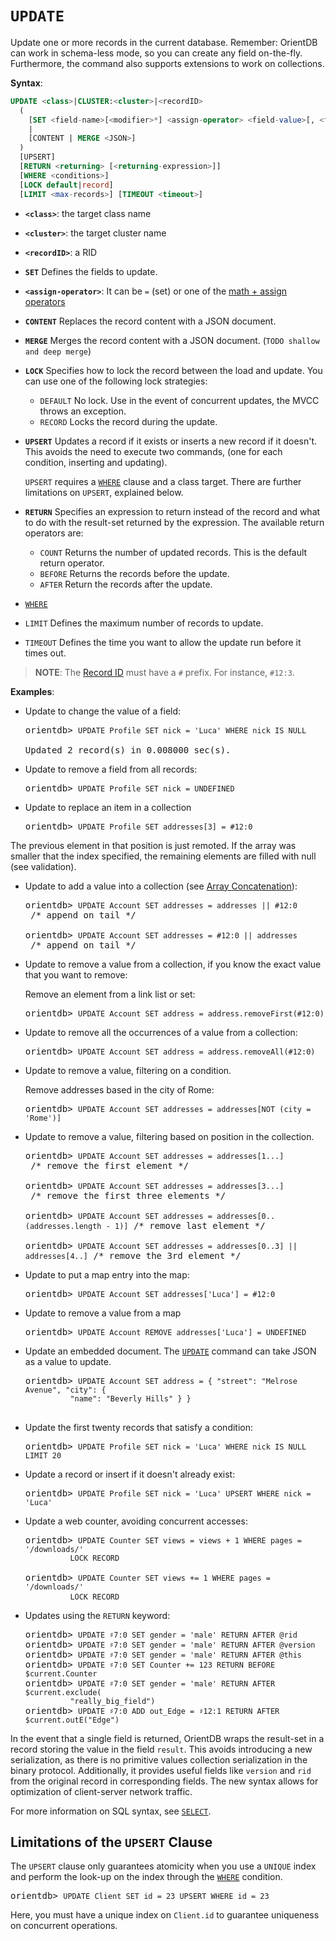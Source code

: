 # `UPDATE`

Update one or more records in the current database.  Remember: OrientDB can work in schema-less mode, so you can create any field on-the-fly.  Furthermore, the command also supports extensions to work on collections.

**Syntax**:

```sql
UPDATE <class>|CLUSTER:<cluster>|<recordID>
  (
    [SET <field-name>[<modifier>*] <assign-operator> <field-value>[, <field-name>[<modifier>*] <assign-operator> <field-value>]*] 
    | 
    [CONTENT | MERGE <JSON>]
  )
  [UPSERT]
  [RETURN <returning> [<returning-expression>]]
  [WHERE <conditions>]
  [LOCK default|record]
  [LIMIT <max-records>] [TIMEOUT <timeout>]
```
- **`<class>`**: the target class name
- **`<cluster>`**: the target cluster name
- **`<recordID>`**: a RID
- **`SET`** Defines the fields to update.
- **`<assign-operator>`**: It can be `=` (set) or one of the [math + assign operators](SQL-Syntax.md#math--assign-operators) 
- **`CONTENT`** Replaces the record content with a JSON document.
- **`MERGE`** Merges the record content with a JSON document. (`TODO shallow and deep merge`)
- **`LOCK`** Specifies how to lock the record between the load and update.  You can use one of the following lock strategies:
  - `DEFAULT` No lock.  Use in the event of concurrent updates, the MVCC throws an exception.
  - `RECORD` Locks the record during the update.
- **`UPSERT`** Updates a record if it exists or inserts a new record if it doesn't.  This avoids the need to execute two commands, (one for each condition, inserting and updating).  

  `UPSERT` requires a [`WHERE`](SQL-Where.md) clause and a class target.  There are further limitations on `UPSERT`, explained below.
- **`RETURN`** Specifies an expression to return instead of the record and what to do with the result-set returned by the expression.  The available return operators are:
  - `COUNT` Returns the number of updated records.  This is the default return operator.
  - `BEFORE` Returns the records before the update.
  - `AFTER` Return the records after the update.
- [`WHERE`](SQL-Where.md)
- `LIMIT` Defines the maximum number of records to update.
- `TIMEOUT` Defines the time you want to allow the update run before it times out.

>**NOTE**: The [Record ID](Concepts.md#recordid) must have a `#` prefix.  For instance, `#12:3`.

**Examples**:

- Update to change the value of a field:

  <pre>
  orientdb> <code class="lang-sql userinput">UPDATE Profile SET nick = 'Luca' WHERE nick IS NULL</code>
  
  Updated 2 record(s) in 0.008000 sec(s).
  </pre>

- Update to remove a field from all records:

  <pre>
  orientdb> <code class="lang-sql userinput">UPDATE Profile SET nick = UNDEFINED</code>
  </pre>
  
- Update to replace an item in a collection

  <pre>
  orientdb> <code class="lang-sql userinput">UPDATE Profile SET addresses[3] = #12:0</code>
  </pre>
  
The previous element in that position is just remoted. If the array was smaller that the index specified, the remaining elements are filled with null (see validation).
  

- Update to add a value into a collection (see [Array Concatenation](SQL-Syntax.md#array-concatenation)): 

  <pre>
  orientdb> <code class="lang-sql userinput">UPDATE Account SET addresses = addresses || #12:0</code> /* append on tail */
  
  orientdb> <code class="lang-sql userinput">UPDATE Account SET addresses = #12:0 || addresses </code> /* append on tail */
  </pre>


- Update to remove a value from a collection, if you know the exact value that you want to remove:

  Remove an element from a link list or set:

  <pre>
  orientdb> <code class="lang-sql userinput">UPDATE Account SET address = address.removeFirst(#12:0)</code>
  </pre>

- Update to remove all the occurrences of a value from a collection:

  <pre>
  orientdb> <code class="lang-sql userinput">UPDATE Account SET address = address.removeAll(#12:0)</code>
  </pre>


- Update to remove a value, filtering on a condition.

  Remove addresses based in the city of Rome:

  <pre>
  orientdb> <code class="lang-sql userinput">UPDATE Account SET addresses = addresses[NOT (city = 'Rome')]</code>
  </pre>

- Update to remove a value, filtering based on position in the collection.

  <pre>
  orientdb> <code class="lang-sql userinput">UPDATE Account SET addresses = addresses[1...]</code> /* remove the first element */
  
  orientdb> <code class="lang-sql userinput">UPDATE Account SET addresses = addresses[3...]</code> /* remove the first three elements */
  
  orientdb> <code class="lang-sql userinput">UPDATE Account SET addresses = addresses[0..(addresses.length - 1)]</code> /* remove last element */

  orientdb> <code class="lang-sql userinput">UPDATE Account SET addresses = addresses[0..3] || addresses[4..]</code> /* remove the 3rd element */
  </pre>


- Update to put a map entry into the map:

  <pre>
  orientdb> <code class="lang-sql userinput">UPDATE Account SET addresses['Luca'] = #12:0</code>
  </pre>

- Update to remove a value from a map

  <pre>
  orientdb> <code class="lang-sql userinput">UPDATE Account REMOVE addresses['Luca'] = UNDEFINED</code>
  </pre>

- Update an embedded document.  The [`UPDATE`](SQL-Update.md) command can take JSON as a value to update.

  <pre>
  orientdb> <code class="lang-sql userinput">UPDATE Account SET address = { "street": "Melrose Avenue", "city": { 
            "name": "Beverly Hills" } }</code>

  </pre>

- Update the first twenty records that satisfy a condition:

  <pre>
  orientdb> <code class="lang-sql userinput">UPDATE Profile SET nick = 'Luca' WHERE nick IS NULL LIMIT 20</code>
  </pre>

- Update a record or insert if it doesn't already exist:

  <pre>
  orientdb> <code class="lang-sql userinput">UPDATE Profile SET nick = 'Luca' UPSERT WHERE nick = 'Luca'</code>
  </pre>

- Update a web counter, avoiding concurrent accesses:

  <pre>
  orientdb> <code class="lang-sql userinput">UPDATE Counter SET views = views + 1 WHERE pages = '/downloads/' 
            LOCK RECORD</code>
            
  orientdb> <code class="lang-sql userinput">UPDATE Counter SET views += 1 WHERE pages = '/downloads/' 
            LOCK RECORD</code>            
  </pre>

- Updates using the `RETURN` keyword:

  <pre>
  orientdb> <code class="lang-sql userinput">UPDATE ♯7:0 SET gender = 'male' RETURN AFTER @rid</code>
  orientdb> <code class="lang-sql userinput">UPDATE ♯7:0 SET gender = 'male' RETURN AFTER @version</code>
  orientdb> <code class="lang-sql userinput">UPDATE ♯7:0 SET gender = 'male' RETURN AFTER @this</code>
  orientdb> <code class="lang-sql userinput">UPDATE ♯7:0 SET Counter += 123 RETURN BEFORE $current.Counter</code>
  orientdb> <code class="lang-sql userinput">UPDATE ♯7:0 SET gender = 'male' RETURN AFTER $current.exclude(
            "really_big_field")</code>
  orientdb> <code class="lang-sql userinput">UPDATE ♯7:0 ADD out_Edge = ♯12:1 RETURN AFTER $current.outE("Edge")</code>
  </pre>

In the event that a single field is returned, OrientDB wraps the result-set in a record storing the value in the field `result`.  This avoids introducing a new serialization, as there is no primitive values collection serialization in the binary protocol.  Additionally, it provides useful fields like `version` and `rid` from the original record in corresponding fields.  The new syntax allows for optimization of client-server network traffic.

For more information on SQL syntax, see [`SELECT`](SQL-Query.md).

## Limitations of the `UPSERT` Clause

The `UPSERT` clause only guarantees atomicity when you use a `UNIQUE` index and perform the look-up on the index through the [`WHERE`](SQL-Where.md) condition.

<pre>
orientdb> <code class="lang-sql userinput">UPDATE Client SET id = 23 UPSERT WHERE id = 23</code>
</pre>

Here, you must have a unique index on `Client.id` to guarantee uniqueness on concurrent operations.

